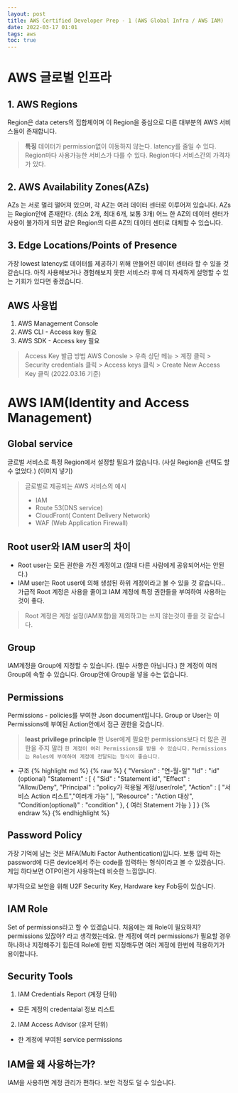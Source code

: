 ```yaml
---
layout: post
title: AWS Certified Developer Prep - 1 (AWS Global Infra / AWS IAM)
date: 2022-03-17 01:01
tags: aws
toc: true
---
```


# AWS 글로벌 인프라

## 1. AWS Regions
Region은 data ceters의 집합체이며 이 Region을 중심으로 다른 대부분의 AWS 서비스들이 존재합니다.
>**특징**
>데이터가 permission없이 이동하지 않는다.
>latency를 줄일 수 있다.
>Region마다 사용가능한 서비스가 다를 수 있다.
>Region마다 서비스간의 가격차가 있다.

## 2. AWS Availability Zones(AZs)
AZs 는 서로 멀리 떨어져 있으며, 각 AZ는 여러 데이터 센터로 이루어져 있습니다.
AZs는 Region안에 존재한다. (최소 2개, 최대 6개, 보통 3개)
어느 한 AZ의 데이터 센터가 사용이 불가하게 되면 같은 Region의 다른 AZ의 데이터 센터로 대체할 수 있습니다.

## 3. Edge Locations/Points of Presence
가장 lowest latency로 데이터를 제공하기 위해 만들어진 데이터 센터라 할 수 있을 것 같습니다.
아직 사용해보거나 경험해보지 못한 서비스라 후에 더 자세하게 설명할 수 있는 기회가 있다면 좋겠습니다.

## AWS 사용법
1. AWS Management Console
2. AWS CLI - Access key 필요
3. AWS SDK - Access key 필요

>Access Key 발급 방법
>AWS Conosle > 우측 상단 메뉴 > 계정 클릭 > Security credentials 클릭 > Access keys 클릭 > Create New Access Key 클릭 (2022.03.16 기준)

# AWS IAM(Identity and Access Management)

## Global service
글로벌 서비스로 특정 Region에서 설정할 필요가 없습니다. (사실 Region을 선택도 할 수 없었다.)
(이미지 넣기)
>글로벌로 제공되는 AWS 서비스의 예시
> - IAM
> - Route 53(DNS service)
> - CloudFront( Content Delivery Network)
> - WAF (Web Application Firewall)

## Root user와 IAM user의 차이
- Root user는 모든 권한을 가진 계정이고 (절대 다른 사람에게 공유되어서는 안된다.)
- IAM user는 Root user에 의해 생성된 하위 계정이라고 볼 수 있을 것 같습니다..
가급적 Root 계정은 사용을 줄이고 IAM 계정에 특정 권한들을 부여하여 사용하는 것이 좋다.
>Root 계정은 계정 설정(IAM포함)을 제외하고는 쓰지 않는것이 좋을 것 같습니다. 

## Group
IAM계정을 Group에 지정할 수 있습니다. (필수 사항은 아닙니다.)
한 계정이 여러 Group에 속할 수 있습니다.
Group안에 Group을 넣을 수는 없습니다.

## Permissions
Permissions - policies를 부여한 Json document입니다.
Group or User는 이 Permissions에 부여된 Action안에서 접근 권한을 갖습니다.
> **least privilege principle**
> 한 User에게 필요한 permissions보다 더 많은 권한을 주지 말라
`한 계정이 여러 Permissions를 받을 수 있습니다.`
`Permissions는 Roles에 부여하여 계정에 전달되는 형식이 좋습니다.`

* 구조
{% highlight md %}
{% raw %}
{
    "Version" : "연-월-일"
    "Id" : "id" (optional)
    "Statement" : 
    [
        {
        "Sid" : "Statement id",
        "Effect" : "Allow/Deny",
        "Principal" : "policy가 적용될 계정/user/role",
        "Action" : [
            "서비스 Action 리스트","여러개 가능"
            ],
        "Resource" : "Action 대상",
        "Condition(optional)" : "condition"
        }, 
        {
            여러 Statement 가능
        }
    ]
}
{% endraw %}
{% endhighlight %}

## Password Policy
가장 기억에 남는 것은 MFA(Multi Factor Authentication)입니다.
보통 입력 하는 password에 다른 device에서 주는 code를 입력하는 형식이라고 볼 수 있겠습니다.
게임 하다보면 OTP이런거 사용하는데 비슷한 느낌입니다.

부가적으로 보안을 위해 U2F Security Key, Hardware key Fob등이 있습니다.

## IAM Role
Set of permissions라고 할 수 있겠습니다.
처음에는 왜 Role이 필요하지? permissions 있잖아? 라고 생각했는데요.
한 계정에 여러 permissions가 필요할 경우 하나하나 지정해주기 힘든데
Role에 한번 지정해두면 여러 계정에 한번에 적용하기가 용이합니다.

## Security Tools
1. IAM Credentials Report (계정 단위)
- 모든 계정의 credentaial 정보 리스트
2. IAM Access Advisor (유저 단위)
- 한 계정에 부여된 service permissions

## IAM을 왜 사용하는가?
IAM을 사용하면 계정 관리가 편하다. 보안 걱정도 덜 수 있습니다.